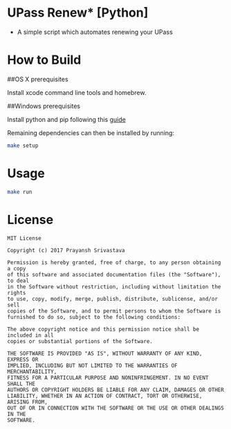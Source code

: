 # UPass Renew* [Python]
 - A simple script which automates renewing your UPass

# How to Build
##OS X prerequisites

Install xcode command line tools and homebrew.

##Windows prerequisites

Install python and pip following this [guide](https://github.com/BurntSushi/nfldb/wiki/Python-&-pip-Windows-installation)

Remaining dependencies can then be installed by running:

```sh
make setup
```

# Usage
```sh
make run
```

# License
```
MIT License

Copyright (c) 2017 Prayansh Srivastava

Permission is hereby granted, free of charge, to any person obtaining a copy
of this software and associated documentation files (the "Software"), to deal
in the Software without restriction, including without limitation the rights
to use, copy, modify, merge, publish, distribute, sublicense, and/or sell
copies of the Software, and to permit persons to whom the Software is
furnished to do so, subject to the following conditions:

The above copyright notice and this permission notice shall be included in all
copies or substantial portions of the Software.

THE SOFTWARE IS PROVIDED "AS IS", WITHOUT WARRANTY OF ANY KIND, EXPRESS OR
IMPLIED, INCLUDING BUT NOT LIMITED TO THE WARRANTIES OF MERCHANTABILITY,
FITNESS FOR A PARTICULAR PURPOSE AND NONINFRINGEMENT. IN NO EVENT SHALL THE
AUTHORS OR COPYRIGHT HOLDERS BE LIABLE FOR ANY CLAIM, DAMAGES OR OTHER
LIABILITY, WHETHER IN AN ACTION OF CONTRACT, TORT OR OTHERWISE, ARISING FROM,
OUT OF OR IN CONNECTION WITH THE SOFTWARE OR THE USE OR OTHER DEALINGS IN THE
SOFTWARE.
```
